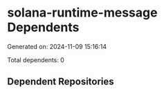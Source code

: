 # solana-runtime-message Dependents

Generated on: 2024-11-09 15:16:14

Total dependents: 0

## Dependent Repositories

